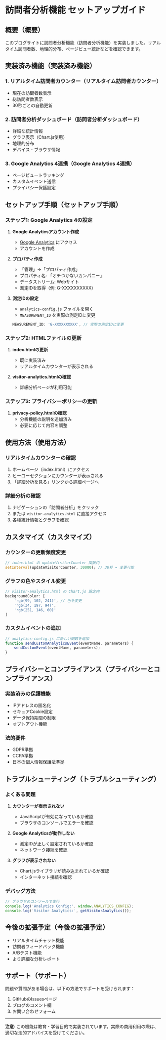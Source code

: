 # 訪問者分析機能 セットアップガイド

## 概要（概要）

このブログサイトに訪問者分析機能（訪問者分析機能）を実装しました。リアルタイム訪問者数、地理的分布、ページビュー統計などを確認できます。

## 実装済み機能（実装済み機能）

### 1. リアルタイム訪問者カウンター（リアルタイム訪問者カウンター）
- 現在の訪問者数表示
- 総訪問者数表示
- 30秒ごとの自動更新

### 2. 訪問者分析ダッシュボード（訪問者分析ダッシュボード）
- 詳細な統計情報
- グラフ表示（Chart.js使用）
- 地理的分布
- デバイス・ブラウザ情報

### 3. Google Analytics 4連携（Google Analytics 4連携）
- ページビュートラッキング
- カスタムイベント送信
- プライバシー保護設定

## セットアップ手順（セットアップ手順）

### ステップ1: Google Analytics 4の設定

1. **Google Analyticsアカウント作成**
   - [Google Analytics](https://analytics.google.com/) にアクセス
   - アカウントを作成

2. **プロパティ作成**
   - 「管理」→「プロパティ作成」
   - プロパティ名: 「オチつかないカンパニー」
   - データストリーム: Webサイト
   - 測定IDを取得（例: G-XXXXXXXXXX）

3. **測定IDの設定**
   - `analytics-config.js` ファイルを開く
   - `MEASUREMENT_ID` を実際の測定IDに変更
   ```javascript
   MEASUREMENT_ID: 'G-XXXXXXXXXX', // 実際の測定IDに変更
   ```

### ステップ2: HTMLファイルの更新

1. **index.htmlの更新**
   - 既に実装済み
   - リアルタイムカウンターが表示される

2. **visitor-analytics.htmlの確認**
   - 詳細分析ページが利用可能

### ステップ3: プライバシーポリシーの更新

1. **privacy-policy.htmlの確認**
   - 分析機能の説明を追加済み
   - 必要に応じて内容を調整

## 使用方法（使用方法）

### リアルタイムカウンターの確認
1. ホームページ（index.html）にアクセス
2. ヒーローセクションにカウンターが表示される
3. 「詳細分析を見る」リンクから詳細ページへ

### 詳細分析の確認
1. ナビゲーションの「訪問者分析」をクリック
2. または `visitor-analytics.html` に直接アクセス
3. 各種統計情報とグラフを確認

## カスタマイズ（カスタマイズ）

### カウンターの更新頻度変更
```javascript
// index.html の updateVisitorCounter 関数内
setInterval(updateVisitorCounter, 30000); // 30秒 → 変更可能
```

### グラフの色やスタイル変更
```javascript
// visitor-analytics.html の Chart.js 設定内
backgroundColor: [
    'rgb(99, 102, 241)', // 色を変更
    'rgb(34, 197, 94)',
    'rgb(251, 146, 60)'
]
```

### カスタムイベントの追加
```javascript
// analytics-config.js に新しい関数を追加
function sendCustomAnalyticsEvent(eventName, parameters) {
    sendCustomEvent(eventName, parameters);
}
```

## プライバシーとコンプライアンス（プライバシーとコンプライアンス）

### 実装済みの保護機能
- IPアドレスの匿名化
- セキュアCookie設定
- データ保持期間の制限
- オプトアウト機能

### 法的要件
- GDPR準拠
- CCPA準拠
- 日本の個人情報保護法準拠

## トラブルシューティング（トラブルシューティング）

### よくある問題

1. **カウンターが表示されない**
   - JavaScriptが有効になっているか確認
   - ブラウザのコンソールでエラーを確認

2. **Google Analyticsが動作しない**
   - 測定IDが正しく設定されているか確認
   - ネットワーク接続を確認

3. **グラフが表示されない**
   - Chart.jsライブラリが読み込まれているか確認
   - インターネット接続を確認

### デバッグ方法
```javascript
// ブラウザのコンソールで実行
console.log('Analytics Config:', window.ANALYTICS_CONFIG);
console.log('Visitor Analytics:', getVisitorAnalytics());
```

## 今後の拡張予定（今後の拡張予定）

- リアルタイムチャット機能
- 訪問者フィードバック機能
- A/Bテスト機能
- より詳細な分析レポート

## サポート（サポート）

問題や質問がある場合は、以下の方法でサポートを受けられます：

1. GitHubのIssuesページ
2. ブログのコメント欄
3. お問い合わせフォーム

---

**注意**: この機能は教育・学習目的で実装されています。実際の商用利用の際は、適切な法的アドバイスを受けてください。 